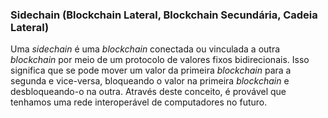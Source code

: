 ### Sidechain (Blockchain Lateral, Blockchain Secundária, Cadeia Lateral)

Uma _sidechain_ é uma _blockchain_ conectada ou vinculada a outra _blockchain_ por meio de um protocolo de valores fixos bidirecionais. Isso significa que se pode mover um valor da primeira _blockchain_ para a segunda e vice-versa, bloqueando o valor na primeira _blockchain_ e desbloqueando-o na outra. Através deste conceito, é provável que tenhamos uma rede interoperável de computadores no futuro.
